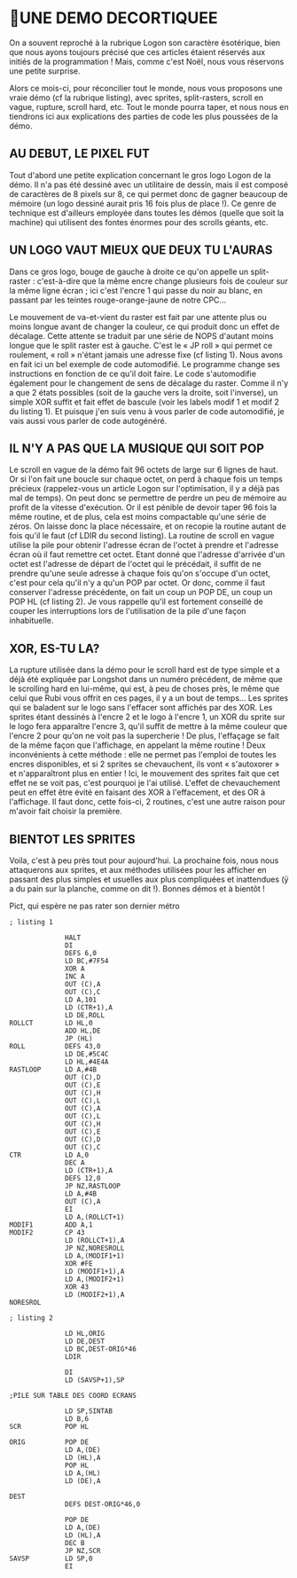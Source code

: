 UNE DEMO DECORTIQUEE
====================

On a souvent reproché à la rubrique Logon son caractère ésotérique, bien que nous ayons toujours précisé que ces articles étaient réservés aux initiés de la programmation ! Mais, comme c'est Noël, nous vous réservons une petite surprise.

Alors ce mois-ci, pour réconcilier tout le monde, nous vous proposons une vraie démo (cf la rubrique listing), avec sprites, split-rasters, scroll en vague, rupture, scroll hard, etc. Tout le monde pourra taper, et nous nous en tiendrons ici aux explications des parties de code les plus poussées de la démo.

AU DEBUT, LE PIXEL FUT
----------------------

Tout d'abord une petite explication concernant le gros logo Logon de la démo. Il n'a pas été dessiné avec un utilitaire de dessin, mais il est composé de caractères de 8 pixels sur 8, ce qui permet donc de gagner beaucoup de mémoire (un logo dessiné aurait pris 16 fois plus de place !). Ce genre de technique est d'ailleurs employée dans toutes les démos (quelle que soit la machine) qui utilisent des fontes énormes pour des scrolls géants, etc.

UN LOGO VAUT MIEUX QUE DEUX TU L'AURAS
--------------------------------------

Dans ce gros logo, bouge de gauche à droite ce qu'on appelle un split-raster : c'est-à-dire que la même encre change plusieurs fois de couleur sur la même ligne écran ; ici c'est l'encre 1 qui passe du noir au blanc, en passant par les teintes rouge-orange-jaune de notre CPC...

Le mouvement de va-et-vient du raster est fait par une attente plus ou moins longue avant de changer la couleur, ce qui produit donc un effet de décalage. Cette attente se traduit par une série de NOPS d'autant moins longue que le split raster est à gauche.
C'est le « JP roll » qui permet ce roulement, « roll » n'étant jamais une adresse fixe (cf listing 1). Nous avons en fait ici un bel exemple de code automodifié. Le programme change ses instructions en fonction de ce qu'il doit faire. Le code s'automodifie également pour le changement de sens de décalage du raster. Comme il n'y a que 2 états possibles (soit de la gauche vers la droite, soit l'inverse), un simple XOR suffit et fait effet de bascule (voir les labels modif 1 et modif 2 du listing 1).
Et puisque j'en suis venu à vous parler de code automodifié, je vais aussi vous parler de code autogénéré.

IL N'Y A PAS QUE LA MUSIQUE QUI SOIT POP
----------------------------------------

Le scroll en vague de la démo fait 96 octets de large sur 6 lignes de haut. Or si l'on fait une boucle sur chaque octet, on perd à chaque fois un temps précieux (rappelez-vous un article Logon sur l'optimisation, il y a déjà pas mal de temps). On peut donc se permettre de perdre un peu de mémoire au profit de la vitesse d'exécution. Or il est pénible de devoir taper 96 fois la même routine, et de plus, cela est moins compactable qu'une série de zéros. On laisse donc la place nécessaire, et on recopie la routine autant de fois qu'il le faut (cf LDIR du second listing).
La routine de scroll en vague utilise la pile pour obtenir l'adresse écran de l'octet à prendre et l'adresse écran où il faut remettre cet octet. Etant donné que l'adresse d'arrivée d'un octet est l'adresse de départ de l'octet qui le précédait, il suffit de ne prendre qu'une seule adresse à chaque fois qu'on s'occupe d'un octet, c'est pour cela qu'il n'y a qu'un POP par octet. Or donc, comme il faut conserver l'adresse précédente, on fait un coup un POP DE, un coup un POP HL (cf listing 2).
Je vous rappelle qu'il est fortement conseillé de couper les interruptions lors de l'utilisation de la pile d'une façon inhabituelle.

XOR, ES-TU LA?
--------------

La rupture utilisée dans la démo pour le scroll hard est de type simple et a déjà été expliquée par Longshot dans un numéro précédent, de même que le scrolling hard en lui-même, qui est, à peu de choses près, le même que celui que Rubi vous offrit en ces pages, il y a un bout de temps...
Les sprites qui se baladent sur le logo sans l'effacer sont affichés par des XOR. Les sprites étant dessinés à l'encre 2 et le logo à l'encre 1, un XOR du sprite sur le logo fera apparaître l'encre 3, qu'il suffit de mettre à la même couleur que l'encre 2 pour qu'on ne voit pas la supercherie !
De plus, l'effaçage se fait de la même façon que l'affichage, en appelant la même routine ! Deux inconvénients à cette méthode : elle ne permet pas l'emploi de toutes les encres disponibles, et si 2 sprites se chevauchent, ils vont « s'autoxorer » et n'apparaîtront plus en entier !
Ici, le mouvement des sprites fait que cet effet ne se voit pas, c'est pourquoi je l'ai utilisé. L'effet de chevauchement peut en effet être évité en faisant des XOR à l'effacement, et des OR à l'affichage. Il faut donc, cette fois-ci, 2 routines, c'est une autre raison pour m'avoir fait choisir la première.

BIENTOT LES SPRITES
-------------------

Voila, c'est à peu près tout pour aujourd'hui. La prochaine fois, nous nous attaquerons aux sprites, et aux méthodes utilisées pour les afficher en passant des plus simples et usuelles aux plus compliquées et inattendues (ÿ a du pain sur la planche, comme on dit !). Bonnes démos et à bientôt !

Pict, qui espère ne pas rater son dernier métro

```
; listing 1

              HALT
              DI
              DEFS 6,0
              LD BC,#7F54
              XOR A
              INC A
              OUT (C),A
              OUT (C),C
              LD A,101
              LD (CTR+1),A
              LD DE,ROLL
ROLLCT        LD HL,0
              ADD HL,DE
              JP (HL)
ROLL          DEFS 43,0
              LD DE,#5C4C
              LD HL,#4E4A
RASTLOOP      LD A,#4B
              OUT (C),D
              OUT (C),E
              OUT (C),H
              OUT (C),L
              OUT (C),A
              OUT (C),L
              OUT (C),H
              OUT (C),E
              OUT (C),D
              OUT (C),C
CTR           LD A,0
              DEC A
              LD (CTR+1),A
              DEFS 12,0
              JP NZ,RASTLOOP
              LD A,#4B
              OUT (C),A
              EI
              LD A,(ROLLCT+1)
MODIF1        ADD A,1
MODIF2        CP 43
              LD (ROLLCT+1),A
              JP NZ,NORESROLL
              LD A,(MODIF1+1)
              XOR #FE
              LD (MODIF1+1),A
              LD A,(MODIF2+1)
              XOR 43
              LD (MODIF2+1),A
NORESROL
```

```
; listing 2

              LD HL,ORIG
              LD DE,DEST
              LD BC,DEST-ORIG*46
              LDIR

              DI
              LD (SAVSP+1),SP

;PILE SUR TABLE DES COORD ECRANS

              LD SP,SINTAB
              LD B,6
SCR           POP HL

ORIG          POP DE
              LD A,(DE)
              LD (HL),A
              POP HL
              LD A,(HL)
              LD (DE),A

DEST
              DEFS DEST-ORIG*46,0

              POP DE
              LD A,(DE)
              LD (HL),A
              DEC B
              JP NZ,SCR
SAVSP         LD SP,0
              EI
```
